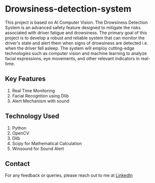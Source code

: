 # Drowsiness-detection-system

This project is based on AI Computer Vision. The Drowsiness Detection System is an advanced safety feature designed to mitigate the risks associated with driver fatigue and drowsiness. The primary goal of this project is to develop a robust and reliable system that can monitor the driver's state and alert them when signs of drowsiness are detected i.e. when the driver fell asleep. The system will employ cutting-edge technologies such as computer vision and machine learning to analyze facial expressions, eye movements, and other relevant indicators in real-time.


## Key Features
1. Real Time Monitoring
2. Facial Recogntion using Dlib
3. Alert Mechanism with sound

## Technology Used
1. Python
2. OpenCV
3. Dlib
4. Scipy for Mathematical Calculation
5. Winsound for Sound Alert

## Contact 
For any feedback or queries, please reach out to me at [LinkedIn](https://www.linkedin.com/in/krishnakumaragrawal/)
